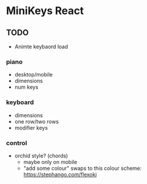 # MiniKeys React

## TODO

- Animte keybaord load

### piano

- desktop/mobile
- dimensions
- num keys

### keyboard

- dimensions
- one row/two rows
- modifier keys

### control

- orchid style? (chords)
  - maybe only on mobile
  - "add some colour" swaps to this colour scheme: https://stephango.com/flexoki
